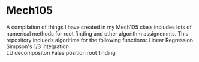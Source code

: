# Mech105
A compilation of things I have created in my Mech105 class
includes lots of numerical methods for root finding and other algorithm assignemnts. 
This repository inclueds algoritims for the following functions:
Linear Regression
Simpson's 1/3 integration  
LU decompositon 
False position root finding
